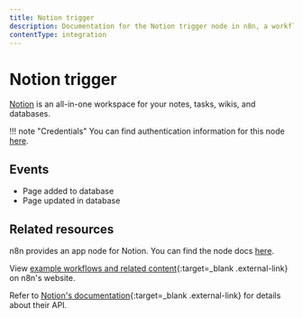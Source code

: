 ```yaml
---
title: Notion trigger
description: Documentation for the Notion trigger node in n8n, a workflow automation platform. Includes details of operations and configuration, and links to examples and credentials information.
contentType: integration
---
```


# Notion trigger

[Notion](https://notion.so) is an all-in-one workspace for your notes, tasks, wikis, and databases.

!!! note "Credentials"
    You can find authentication information for this node [here](/integrations/builtin/credentials/notion/).


## Events

* Page added to database
* Page updated in database

## Related resources


n8n provides an app node for Notion. You can find the node docs [here](/integrations/builtin/app-nodes/n8n-nodes-base.notion/).

View [example workflows and related content](https://n8n.io/integrations/notion-trigger/){:target=_blank .external-link} on n8n's website.

Refer to [Notion's documentation](https://developers.notion.com/){:target=_blank .external-link} for details about their API.

